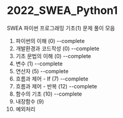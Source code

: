 # 2022_SWEA_Python1
SWEA 파이썬 프로그래밍 기초(1) 문제 풀이 모음

1. 파이썬의 이해 (0)     --complete
2. 개발환경과 코드작성 (0)     --complete     
3. 기초 문법의 이해 (0)     --complete
4. 변수 (1)     --complete
5. 연산자 (5)     --complete
6. 흐름과 제어 - If (7)     --complete
7. 흐름과 제어 - 반복 (12)     --complete
8. 함수의 기초 (10)     --complete
9. 내장함수 (9)
10. 예외처리
